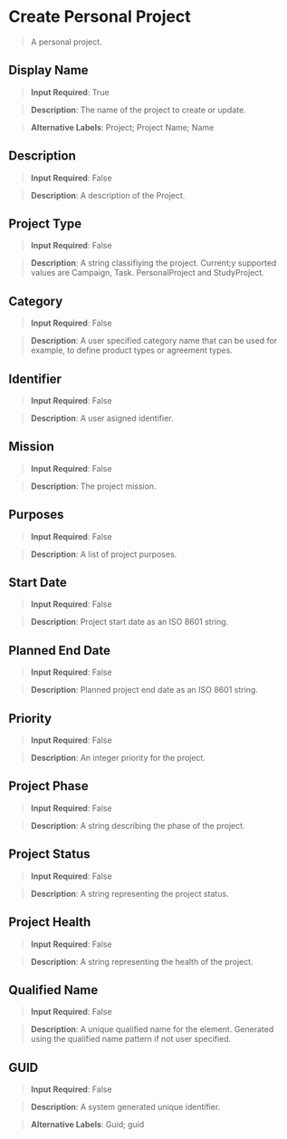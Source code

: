 # Create Personal Project
>	A personal project.

## Display Name
>	**Input Required**: True

>	**Description**: The name of the project to create or update.

>	**Alternative Labels**: Project; Project Name; Name


## Description
>	**Input Required**: False

>	**Description**: A description of the Project.


## Project Type
>	**Input Required**: False

>	**Description**: A string classifiying the project. Current;y supported values are Campaign, Task. PersonalProject and StudyProject.


## Category
>	**Input Required**: False

>	**Description**: A user specified category name that can be used for example, to define product types or agreement types.


## Identifier
>	**Input Required**: False

>	**Description**: A user asigned identifier.


## Mission
>	**Input Required**: False

>	**Description**: The project mission.


## Purposes
>	**Input Required**: False

>	**Description**: A list of  project purposes.


## Start Date
>	**Input Required**: False

>	**Description**: Project start date as an ISO 8601 string.


## Planned End Date
>	**Input Required**: False

>	**Description**: Planned project end date as an ISO 8601 string.


## Priority
>	**Input Required**: False

>	**Description**: An integer priority for the project.


## Project Phase
>	**Input Required**: False

>	**Description**: A string describing the phase of the project.


## Project Status
>	**Input Required**: False

>	**Description**: A string representing the project status.


## Project Health
>	**Input Required**: False

>	**Description**: A string representing the health of the project.


## Qualified Name
>	**Input Required**: False

>	**Description**: A unique qualified name for the element. Generated using the qualified name pattern  if not user specified.


## GUID
>	**Input Required**: False

>	**Description**: A system generated unique identifier.

>	**Alternative Labels**: Guid; guid

